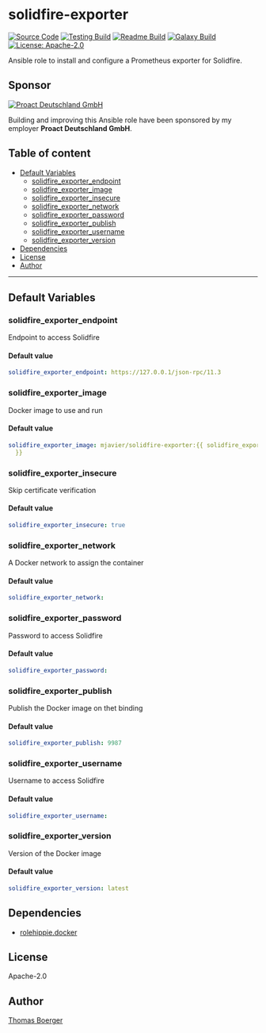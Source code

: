 # solidfire-exporter

[![Source Code](https://img.shields.io/badge/github-source%20code-blue?logo=github&logoColor=white)](https://github.com/rolehippie/solidfire-exporter) [![Testing Build](https://github.com/rolehippie/solidfire-exporter/workflows/testing/badge.svg)](https://github.com/rolehippie/solidfire-exporter/actions?query=workflow%3Atesting) [![Readme Build](https://github.com/rolehippie/solidfire-exporter/workflows/readme/badge.svg)](https://github.com/rolehippie/solidfire-exporter/actions?query=workflow%3Areadme) [![Galaxy Build](https://github.com/rolehippie/solidfire-exporter/workflows/galaxy/badge.svg)](https://github.com/rolehippie/solidfire-exporter/actions?query=workflow%3Agalaxy) [![License: Apache-2.0](https://img.shields.io/github/license/rolehippie/solidfire-exporter)](https://github.com/rolehippie/solidfire-exporter/blob/master/LICENSE) 

Ansible role to install and configure a Prometheus exporter for Solidfire. 

## Sponsor 

[![Proact Deutschland GmbH](https://proact.eu/wp-content/uploads/2020/03/proact-logo.png)](https://proact.eu) 

Building and improving this Ansible role have been sponsored by my employer **Proact Deutschland GmbH**.

## Table of content

* [Default Variables](#default-variables)
  * [solidfire_exporter_endpoint](#solidfire_exporter_endpoint)
  * [solidfire_exporter_image](#solidfire_exporter_image)
  * [solidfire_exporter_insecure](#solidfire_exporter_insecure)
  * [solidfire_exporter_network](#solidfire_exporter_network)
  * [solidfire_exporter_password](#solidfire_exporter_password)
  * [solidfire_exporter_publish](#solidfire_exporter_publish)
  * [solidfire_exporter_username](#solidfire_exporter_username)
  * [solidfire_exporter_version](#solidfire_exporter_version)
* [Dependencies](#dependencies)
* [License](#license)
* [Author](#author)

---

## Default Variables

### solidfire_exporter_endpoint

Endpoint to access Solidfire

#### Default value

```YAML
solidfire_exporter_endpoint: https://127.0.0.1/json-rpc/11.3
```

### solidfire_exporter_image

Docker image to use and run

#### Default value

```YAML
solidfire_exporter_image: mjavier/solidfire-exporter:{{ solidfire_exporter_version
  }}
```

### solidfire_exporter_insecure

Skip certificate verification

#### Default value

```YAML
solidfire_exporter_insecure: true
```

### solidfire_exporter_network

A Docker network to assign the container

#### Default value

```YAML
solidfire_exporter_network:
```

### solidfire_exporter_password

Password to access Solidfire

#### Default value

```YAML
solidfire_exporter_password:
```

### solidfire_exporter_publish

Publish the Docker image on thet binding

#### Default value

```YAML
solidfire_exporter_publish: 9987
```

### solidfire_exporter_username

Username to access Solidfire

#### Default value

```YAML
solidfire_exporter_username:
```

### solidfire_exporter_version

Version of the Docker image

#### Default value

```YAML
solidfire_exporter_version: latest
```

## Dependencies

* [rolehippie.docker](https://github.com/rolehippie/docker)

## License

Apache-2.0

## Author

[Thomas Boerger](https://github.com/tboerger)
